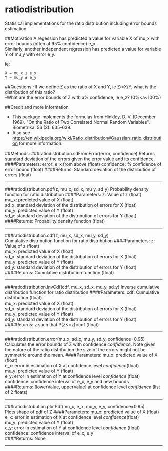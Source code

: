 # ratiodistribution
Statisical implementations for the ratio distribution including error bounds estimation

##Motivation
A regession has predicted a value for variable X of mu_x with error bounds (often at 95% confidence) e_x.  
Similarly, another independent regression has predicted a value for variable Y  of mu_y with error e_y.

ie:

```
X = mu_x ± e_x  
Y = mu_y ± e_y
```

##Questions
-If we define Z as the ratio of X and Y, ie Z:=X/Y, what is the distribution of this ratio?  
-What are the error bounds of Z with a% confidence, ie e_z? (0%<a<100%)

##Credit and more information
- This package implements the formulas from Hinkley, D. V. (December 1969). "On the Ratio of Two Correlated Normal Random Variables". Biometrika. 56 (3): 635–639.  
- Also see https://en.wikipedia.org/wiki/Ratio_distribution#Gaussian_ratio_distribution for more information.

##Methods:
###ratiodistribution.sdFromError(error, confidence)
Returns standard deviation of the errors given the error value and its confidence.
####Parameters:
error: e_x from above (float)
confidence: % confidence of error bound (float)
####Returns:
Standard deviation of the distribution of errors (float)

---
###ratiodistribution.pdf(z, mu_x, sd_x, mu_y, sd_y)
Probability density function for ratio distribution
####Parameters:
z: Value of z (float)  
mu_x: predicted value of X (float)  
sd_x: standard deviation of the distribution of errors for X (float)  
mu_y: predicted value of Y (float)  
sd_y: standard deviation of the distribution of errors for Y (float)  
####Returns:
Probability density function (float)

---
###ratiodistribution.cdf(z, mu_x, sd_x, mu_y, sd_y)  
Cumulative distribution function for ratio distribution
####Parameters:
z: Value of z (float)  
mu_x: predicted value of X (float)  
sd_x: standard deviation of the distribution of errors for X (float)  
mu_y: predicted value of Y (float)  
sd_y: standard deviation of the distribution of errors for Y (float)  
####Returns:
Cumulative distribution function (float)

---
###ratiodistribution.invCdf(cdf, mu_x, sd_x, mu_y, sd_y)
Inverse cumulative distribution function for ratio distribution
####Parameters:
cdf: Cumulative distribution (float)  
mu_x: predicted value of X (float)  
sd_x: standard deviation of the distribution of errors for X (float)  
mu_y: predicted value of Y (float)  
sd_y: standard deviation of the distribution of errors for Y (float)  
####Returns:
z such that P(Z<=z)=cdf (float)  

---
###ratiodistribution.error(mu_x, sd_x, mu_y, sd_y, confidence=0.95)
Calculates the error bounds of Z with confidence *confidence*. Note given the nature of the ratio distribution the size of the errors might not be symmetric around the mean.
####Parameters:
mu_x: predicted value of X (float)  
e_x: error in estimation of X at confidence level *confidence*(float)  
mu_y: predicted value of Y (float)  
e_y: error in estimation of Y at confidence level *confidence* (float)  
confidence: confidence interval of e_x, e_y and new bounds  
####Returns:
[lowerValue, upperValue] at confidence level *confidence* (list of 2 floats)  

---
###ratiodistribution.plotPdf(mu_x, e_x, mu_y, e_y, confidence=0.95)  
Plots shape of pdf of Z
####Parameters:
mu_x: predicted value of X (float)  
e_x: error in estimation of X at confidence level *confidence*(float)  
mu_y: predicted value of Y (float)  
e_y: error in estimation of Y at confidence level *confidence* (float)  
confidence: confidence interval of e_x, e_y  
####Returns:
None

---